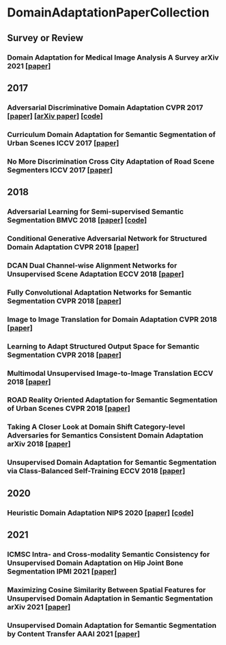 # DomainAdaptationPaperCollection

## Survey or Review
### Domain Adaptation for Medical Image Analysis A Survey arXiv 2021 [[paper]](https://arxiv.org/abs/2102.09508)

## 2017
### Adversarial Discriminative Domain Adaptation CVPR 2017 [[paper]](https://ieeexplore.ieee.org/document/8099799/) [[arXiv paper]](https://arxiv.org/abs/1702.05464) [[code]](https://github.com/erictzeng/adda)
### Curriculum Domain Adaptation for Semantic Segmentation of Urban Scenes ICCV 2017 [[paper]](https://arxiv.org/abs/1707.09465)
### No More Discrimination Cross City Adaptation of Road Scene Segmenters ICCV 2017 [[paper]]()

## 2018
### Adversarial Learning for Semi-supervised Semantic Segmentation BMVC 2018 [[paper]](https://arxiv.org/abs/1802.07934) [[code]](https://github.com/hfslyc/AdvSemiSeg)
### Conditional Generative Adversarial Network for Structured Domain Adaptation CVPR 2018 [[paper]](http://openaccess.thecvf.com/content_cvpr_2018/html/Hong_Conditional_Generative_Adversarial_CVPR_2018_paper.html)
### DCAN Dual Channel-wise Alignment Networks for Unsupervised Scene Adaptation ECCV 2018 [[paper]](http://openaccess.thecvf.com/content_ECCV_2018/html/Zuxuan_Wu_DCAN_Dual_Channel-wise_ECCV_2018_paper.html)
### Fully Convolutional Adaptation Networks for Semantic Segmentation CVPR 2018 [[paper]]()
### Image to Image Translation for Domain Adaptation CVPR 2018 [[paper]]()
### Learning to Adapt Structured Output Space for Semantic Segmentation CVPR 2018 [[paper]]()
### Multimodal Unsupervised Image-to-Image Translation ECCV 2018 [[paper]]()
### ROAD Reality Oriented Adaptation for Semantic Segmentation of Urban Scenes CVPR 2018 [[paper]]()
### Taking A Closer Look at Domain Shift Category-level Adversaries for Semantics Consistent Domain Adaptation arXiv 2018 [[paper]]()
### Unsupervised Domain Adaptation for Semantic Segmentation via Class-Balanced Self-Training ECCV 2018 [[paper]]()

## 2020
### Heuristic Domain Adaptation NIPS 2020 [[paper]](https://papers.nips.cc/paper/2020/hash/555d6702c950ecb729a966504af0a635-Abstract.html) [[code]](https://github.com/cuishuhao/HDA)

## 2021
### ICMSC Intra- and Cross-modality Semantic Consistency for Unsupervised Domain Adaptation on Hip Joint Bone Segmentation IPMI 2021 [[paper]]()
### Maximizing Cosine Similarity Between Spatial Features for Unsupervised Domain Adaptation in Semantic Segmentation arXiv 2021 [[paper]](https://arxiv.org/abs/2102.13002)
### Unsupervised Domain Adaptation for Semantic Segmentation by Content Transfer AAAI 2021 [[paper]](https://arxiv.org/abs/2012.12545)
